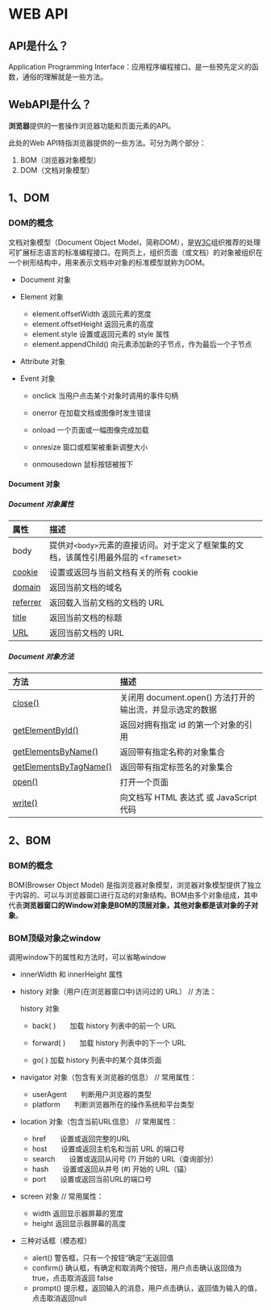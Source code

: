 # WEB API

## API是什么？

Application Programming Interface：应用程序编程接口。是一些预先定义的函数，通俗的理解就是一些方法。

## WebAPI是什么？

**浏览器**提供的一套操作浏览器功能和页面元素的API。

此处的Web API特指浏览器提供的一些方法。可分为两个部分：

1. BOM（浏览器对象模型）
2. DOM（文档对象模型）

## 1、DOM

### DOM的概念

文档对象模型（Document Object Model，简称DOM），是[W3C](http://baike.baidu.com/item/W3C)组织推荐的处理可扩展标志语言的标准编程接口。在网页上，组织页面（或文档）的对象被组织在一个树形结构中，用来表示文档中对象的标准模型就称为DOM。

- Document 对象

- Element 对象

  - element.offsetWidth  返回元素的宽度
  - element.offsetHeight  返回元素的高度
  - element.style  设置或返回元素的 style 属性
  - element.appendChild()   向元素添加新的子节点，作为最后一个子节点

- Attribute 对象

- Event 对象

  - onclick  当用户点击某个对象时调用的事件句柄

  - onerror   在加载文档或图像时发生错误
  - onload   一个页面或一幅图像完成加载
  - onresize   窗口或框架被重新调整大小
  - onmousedown   鼠标按钮被按下

#### Document 对象

##### Document 对象属性

| 属性                                                         | 描述                                                         |
| :----------------------------------------------------------- | :----------------------------------------------------------- |
| body                                                         | 提供对` <body> `元素的直接访问。对于定义了框架集的文档，该属性引用最外层的 `<frameset>` |
| [cookie](https://www.w3school.com.cn/jsref/prop_doc_cookie.asp) | 设置或返回与当前文档有关的所有 cookie                        |
| [domain](https://www.w3school.com.cn/jsref/prop_doc_domain.asp) | 返回当前文档的域名                                           |
| [referrer](https://www.w3school.com.cn/jsref/prop_doc_referrer.asp) | 返回载入当前文档的文档的 URL                                 |
| [title](https://www.w3school.com.cn/jsref/prop_doc_title.asp) | 返回当前文档的标题                                           |
| [URL](https://www.w3school.com.cn/jsref/prop_doc_url.asp)    | 返回当前文档的 URL                                           |

##### Document 对象方法

| 方法                                                         | 描述                                                      |
| :----------------------------------------------------------- | :-------------------------------------------------------- |
| [close()](https://www.w3school.com.cn/jsref/met_doc_close.asp) | 关闭用 document.open() 方法打开的输出流，并显示选定的数据 |
| [getElementById()](https://www.w3school.com.cn/jsref/met_doc_getelementbyid.asp) | 返回对拥有指定 id 的第一个对象的引用                      |
| [getElementsByName()](https://www.w3school.com.cn/jsref/met_doc_getelementsbyname.asp) | 返回带有指定名称的对象集合                                |
| [getElementsByTagName()](https://www.w3school.com.cn/jsref/met_doc_getelementsbytagname.asp) | 返回带有指定标签名的对象集合                              |
| [open()](https://www.w3school.com.cn/jsref/met_doc_open.asp) | 打开一个页面                                              |
| [write()](https://www.w3school.com.cn/jsref/met_doc_write.asp) | 向文档写 HTML 表达式 或 JavaScript 代码                   |

## 2、BOM

### BOM的概念

BOM(Browser Object Model) 是指浏览器对象模型，浏览器对象模型提供了独立于内容的、可以与浏览器窗口进行互动的对象结构。BOM由多个对象组成，其中代表**浏览器窗口的Window对象是BOM的顶层对象，其他对象都是该对象的子对象**。

### BOM顶级对象之window

调用window下的属性和方法时，可以省略window

- innerWidth 和 innerHeight 属性

- history 对象（用户(在浏览器窗口中)访问过的 URL） // 方法：

  history 对象 

  - back( )　　加载 history 列表中的前一个 URL

  - forward( )　　加载 history 列表中的下一个 URL

  - go( )      加载 history 列表中的某个具体页面

- navigator 对象（包含有关浏览器的信息） // 常用属性：
  - userAgent　　判断用户浏览器的类型
  - platform　　判断浏览器所在的操作系统和平台类型

- location 对象（包含当前URL信息） // 常用属性：
  - href　　设置或返回完整的URL
  - host　　设置或返回主机名和当前 URL 的端口号
  - search　　设置或返回从问号 (?) 开始的 URL（查询部分）
  - hash　　设置或返回从井号 (#) 开始的 URL（锚）
  - port　　设置或返回当前URL的端口号

- screen 对象 // 常用属性：
  - width   返回显示器屏幕的宽度
  - height   返回显示器屏幕的高度

- 三种对话框（模态框）
  - alert()  警告框，只有一个按钮“确定”无返回值
  - confirm() 确认框，有确定和取消两个按钮，用户点击确认返回值为 true，点击取消返回 false
  - prompt()  提示框，返回输入的消息，用户点击确认，返回值为输入的值，点击取消返回null
